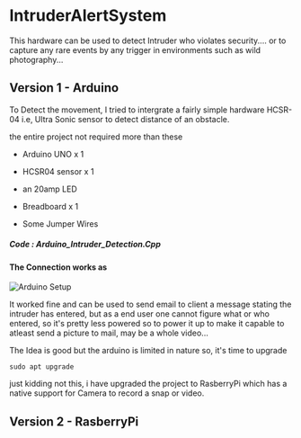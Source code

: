 # IntruderAlertSystem
This hardware can be used to detect Intruder who violates security.... or to capture any rare events by any trigger in environments such as wild photography...


## Version 1 -  Arduino

To Detect the movement, I tried to intergrate a fairly simple hardware HCSR-04 i.e, Ultra Sonic sensor to detect distance of an obstacle.

the entire project not required more than these 
* Arduino UNO    x 1
* HCSR04 sensor  x 1

* an 20amp LED
* Breadboard     x 1
* Some Jumper Wires

##### Code : Arduino_Intruder_Detection.Cpp

#### The Connection works as

![Arduino Setup](/img/Arduino_intruder_detect_setup.png)

It worked fine and can be used to send email to client a message stating the intruder has entered, but as a end user one cannot figure what or who entered, so it's pretty less powered so to power it up to make it capable to atleast send a picture to mail, may be a whole video... 

The Idea is good but the arduino is limited in nature so, it's time to upgrade

`sudo apt upgrade`

just kidding not this, i have upgraded the project to RasberryPi which has a native support for Camera to record a snap or video.


## Version 2 - RasberryPi

